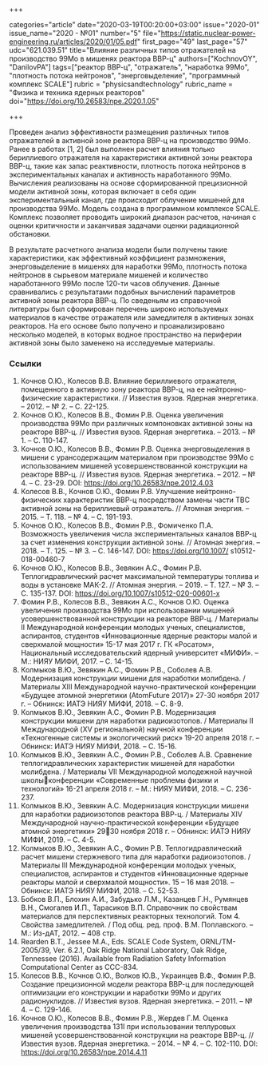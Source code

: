 +++

categories="article"
date="2020-03-19T00:20:00+03:00"
issue="2020-01"
issue_name="2020 - №01"
number="5"
file="https://static.nuclear-power-engineering.ru/articles/2020/01/05.pdf"
first_page="49"
last_page="57"
udc="621.039.51"
title="Влияние различных типов отражателей на производство 99Мo в мишенях реактора ВВР-ц"
authors=["KochnovOY", "DanilovPA"]
tags=["реактор ВВР-ц", "отражатель", "наработка 99Mo", "плотность потока нейтронов", "энерговыделение", "программный комплекс SCALE"]
rubric = "physicsandtechnology"
rubric_name = "Физика и техника ядерных реакторов"
doi="https://doi.org/10.26583/npe.2020.1.05"

+++

Проведен анализ эффективности размещения различных типов отражателей в активной зоне реактора ВВР-ц на производство 99Мо. Ранее в работах [1, 2] был выполнен расчет влияния только бериллиевого отражателя на характеристики активной зоны реактора ВВР-ц, такие как запас реактивности, плотность потока нейтронов в экспериментальных каналах и активность наработанного 99Мо. Вычисления реализованы на основе сформированной прецизионной модели активной зоны, которая включает в себя один экспериментальный канал, где происходит облучение мишеней для производства 99Мо. Модель создана в программном комплексе SCALE. Комплекс позволяет проводить широкий диапазон расчетов, начиная с оценки критичности и заканчивая задачами оценки радиационной обстановки. 

В результате расчетного анализа модели были получены такие характеристики, как эффективный коэффициент размножения, энерговыделение в мишенях для наработки 99Мо, плотность потока нейтронов в сырьевом материале мишеней и количество наработанного 99Мо после 120-ти часов облучения. Данные сравнивались с результатами подобных вычислений параметров активной зоны реактора ВВР-ц. По сведеньям из справочной литературы был сформирован перечень широко используемых материалов в качестве отражателя или замедлителя в активных зонах реакторов. На его основе было получено и проанализировано несколько моделей, в которых водное пространство на периферии активной зоны было заменено на исследуемые материалы.


### Ссылки

1. Кочнов О.Ю., Колесов В.В. Влияние бериллиевого отражателя, помещенного в активную зону реактора ВВР-ц, на ее нейтронно-физические характеристики. // Известия вузов.
Ядерная энергетика. – 2012. – № 2. – С. 22-125. 
2. Кочнов О.Ю., Колесов В.В., Фомин Р.В. Оценка увеличения производства 99Мо при различных компоновках активной зоны на реакторе ВВР-ц. // Известия вузов. Ядерная энергетика. – 2013. – № 1. – С. 110-147. 
3. Кочнов О.Ю., Колесов В.В., Фомин Р.В. Оценка энерговыделения в мишени с урансодержащим материалом при производстве 99Мо с использованием мишеней усовершенствованной конструкции на реакторе ВВР-ц. // Известия вузов. Ядерная энергетика. – 2012. – № 4. – С. 23-29. DOI: https://doi.org/10.26583/npe.2012.4.03 
4. Колесов В.В., Кочнов О.Ю., Фомин Р.В. Улучшение нейтронно-физических характеристик ВВР-ц посредством замены части ТВС активной зоны на бериллиевый отражатель. // Атомная энергия. – 2015. – Т. 118. – № 4. – С. 191-193. 
5. Кочнов О.Ю., Колесов В.В., Фомин Р.В., Фомиченко П.А. Возможность увеличения числа экспериментальных каналов ВВР-ц за счет изменения конструкции активной зоны. // Атомная энергия. – 2018. – Т. 125. – № 3. – С. 146-147. DOI: https://doi.org/10.1007/ s10512-018-00460-7 
6. Кочнов О.Ю., Колесов В.В., Зевякин А.С., Фомин Р.В. Теплогидравлический расчет максимальной температуры топлива и воды в установке МАК-2. // Атомная энергия. – 2019. – Т. 127. – № 3. – С. 135-137. DOI: https://doi.org/10.1007/s10512-020-00601-x 
7. Фомин Р.В., Колесов В.В., Зевякин А.С., Кочнов О.Ю. Оценка увеличения производства 99Мо при использовании мишеней усовершенствованной конструкции на реакторе ВВР-ц. / Материалы II Международной конференции молодых ученых, специалистов, аспирантов, студентов «Инновационные ядерные реакторы малой и сверхмалой мощности» 15-17 мая 2017 г. ГК «Росатом», Национальный исследовательский ядерный университет «МИФИ». – М.: НИЯУ МИФИ, 2017. – С. 14-15. 
8. Колмыков В.Ю., Зевякин А.С., Фомин Р.В., Соболев А.В. Модернизация конструкции мишени для наработки молибдена. / Материалы XIII Международной научно-практической конференции «Будущее атомной энергетики (AtomFuture 2017)» 27-30 ноября 2017 г. – Обнинск: ИАТЭ НИЯУ МИФИ, 2018. – С. 8-9. 
9. Колмыков В.Ю., Зевякин А.С., Фомин Р.В. Модернизация конструкции мишени для наработки радиоизотопов. / Материалы II Международной (XV региональной) научной конференции «Техногенные системы и экологический риск» 19-20 апреля 2018 г. – Обнинск: ИАТЭ НИЯУ МИФИ, 2018. – С. 15-16. 
10. Колмыков В.Ю., Зевякин А.С., Фомин Р.В., Соболев А.В. Сравнение теплогидравлических характеристик мишеней для наработки молибдена. / Материалы VII Международной молодежной научной школыконференции «Современные проблемы физики и технологий» 16-21 апреля 2018 г. – М.: НИЯУ МИФИ, 2018. – С. 236-237. 
11. Колмыков В.Ю., Зевякин А.С. Модернизация конструкции мишени для наработки радиоизотопов реактора ВВР-ц. / Материалы XIV Международной научно-практической конференции «Будущее атомной энергетики» 2930 ноября 2018 г. – Обнинск: ИАТЭ НИЯУ МИФИ, 2019. – С. 4-5. 
12. Колмыков В.Ю., Зевякин А.С., Фомин Р.В. Теплогидравлический расчет мишени стержневого типа для наработки радиоизотопов. / Материалы III Международной конференции молодых ученых, специалистов, аспирантов и студентов «Инновационные ядерные реакторы малой и сверхмалой мощности». 15 – 16 мая 2018. – Обнинск: ИАТЭ НИЯУ МИФИ, 2018. – С. 52-53. 
13. Бобков В.П., Блохин А.И., Забудько Л.М., Казанцев Г.Н., Румянцев В.Н., Смогалев И.П., Тарасиков В.П. Справочник по свойствам материалов для перспективных реакторных технологий. Том 4. Свойства замедлителей. / Под общ. ред. проф. В.М. Поплавского. – М.: Из-дАТ, 2012. – 408 стр. 
14. Rearden B.T., Jessee M.A., Eds. SCALE Code System, ORNL/TM-2005/39, Ver. 6.2.1, Oak Ridge National Laboratory, Oak Ridge, Tennessee (2016). Available from Radiation Safety Information Computational Center as CCC-834.
15. Колесов В.В., Кочнов О.Ю., Волков Ю.В., Украинцев В.Ф., Фомин Р.В. Создание прецизионной модели реактора ВВР-ц для последующей оптимизации его конструкции и наработки 99Мо и других радионуклидов. // Известия вузов. Ядерная энергетика. – 2011. – №  4. – С. 129-146. 
16. Кочнов О.Ю., Колесов В.В., Фомин Р.В., Жердев Г.М. Оценка увеличения производства 131I при использовании теллуровых мишеней усовершенствованной конструкции на реакторе ВВР-ц. // Известия вузов. Ядерная энергетика. – 2014. – № 4. – С. 102-110. DOI: https://doi.org/10.26583/npe.2014.4.11 